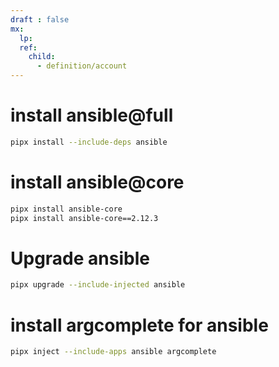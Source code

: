 ```yaml
---
draft : false
mx:
  lp:
  ref:
    child:
      - definition/account
---
```


# install ansible@full
```bash
pipx install --include-deps ansible
```

# install ansible@core
```bash
pipx install ansible-core
pipx install ansible-core==2.12.3
```

# Upgrade ansible
```bash
pipx upgrade --include-injected ansible
```

# install argcomplete for ansible
```bash
pipx inject --include-apps ansible argcomplete
```

